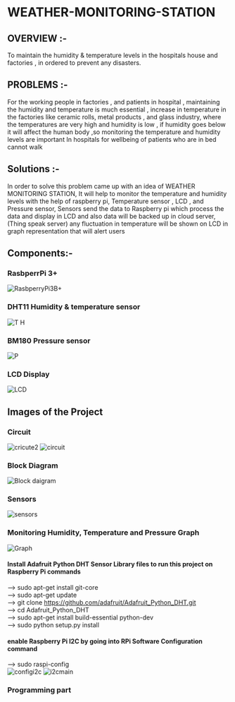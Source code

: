 # WEATHER-MONITORING-STATION

## OVERVIEW :-
To maintain the humidity & temperature levels in the hospitals house and
factories , in ordered to prevent any disasters.
## PROBLEMS :-
For the working people in factories , and patients in hospital , maintaining
the humidity and temperature is much essential , increase in temperature in the
factories like ceramic rolls, metal products , and glass industry, where the
temperatures are very high and humidity is low , if humidity goes below it will
affect the human body ,so monitoring the temperature and humidity levels are
important In hospitals for wellbeing of patients who are in bed cannot walk
## Solutions :-
In order to solve this problem came up with an idea of WEATHER
MONITORING STATION, It will help to monitor the temperature and humidity
levels with the help of raspberry pi, Temperature sensor , LCD , and Pressure
sensor, Sensors send the data to Raspberry pi which process the data and
display in LCD and also data will be backed up in cloud server, (Thing speak
server) any fluctuation in temperature will be shown on LCD in graph
representation that will alert users

## Components:-
### RasbperrPi 3+
![RasbperryPi3B+](https://user-images.githubusercontent.com/95854682/185202010-57ecfa96-362c-406e-aada-b845b6d3de4e.jpg)
### DHT11 Humidity & temperature sensor
![T H](https://user-images.githubusercontent.com/95854682/185202630-29afa255-1ee7-46da-8ca4-c32a8796b5f9.jpg)
### BM180 Pressure sensor
![P](https://user-images.githubusercontent.com/95854682/185203766-4d257910-5764-4e9d-9383-c8bda0b818fc.jpg)
###  LCD Display
![LCD](https://user-images.githubusercontent.com/95854682/185204211-b02d9917-7686-4e6c-ae54-00bca2b16a91.jpg)


## Images of the Project
### Circuit
![cricute2](https://user-images.githubusercontent.com/95854682/185200419-ee4d1f14-da13-49a2-8052-cd6cb5e22879.png)
![circuit](https://user-images.githubusercontent.com/95854682/185200469-c0609731-827e-40f5-bded-7ab1db5a9ca0.jpg)

### Block Diagram
![Block daigram](https://user-images.githubusercontent.com/95854682/185201005-44b51ebc-1635-486c-8e4d-66b74d65f78a.jpg)

### Sensors
![sensors](https://user-images.githubusercontent.com/95854682/185201081-172ec90e-2263-4437-88e7-c089ee6ce11a.jpg)

### Monitoring Humidity, Temperature and Pressure Graph
![Graph](https://user-images.githubusercontent.com/95854682/185201480-48fde762-19f8-4f58-afd2-a4c9ef30cf3e.png)

#### Install Adafruit Python DHT Sensor Library files to run this project on Raspberry Pi commands
-->  sudo apt-get install git-core <br>
-->  sudo apt-get update <br>
--> git clone https://github.com/adafruit/Adafruit_Python_DHT.git <br>
--> cd Adafruit_Python_DHT <br>
--> sudo apt-get install build-essential python-dev <br>
--> sudo python setup.py install
#### enable Raspberry Pi I2C by going into RPi Software Configuration command
-->  sudo raspi-config <br>
![configi2c](https://user-images.githubusercontent.com/95854682/185206758-6db1c935-0ae3-4cde-b24c-cd40054b1b52.gif)
![i2cmain](https://user-images.githubusercontent.com/95854682/185206774-238fc7b7-8ee0-487c-940a-ff7fd20c878d.png)

### Programming part

